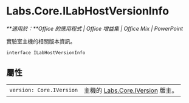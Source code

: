 
# <a name="labs.core.ilabhostversioninfo"></a>Labs.Core.ILabHostVersionInfo

 _**適用於︰**Office 的應用程式 | Office 增益集 | Office Mix | PowerPoint_

實驗室主機的相關版本資訊。

```
interface ILabHostVersionInfo
```


## <a name="properties"></a>屬性


|||
|:-----|:-----|
| `version: Core.IVersion`|主機的 [Labs.Core.IVersion](../../reference/office-mix/labs.core.iversion.md) 版主。|
